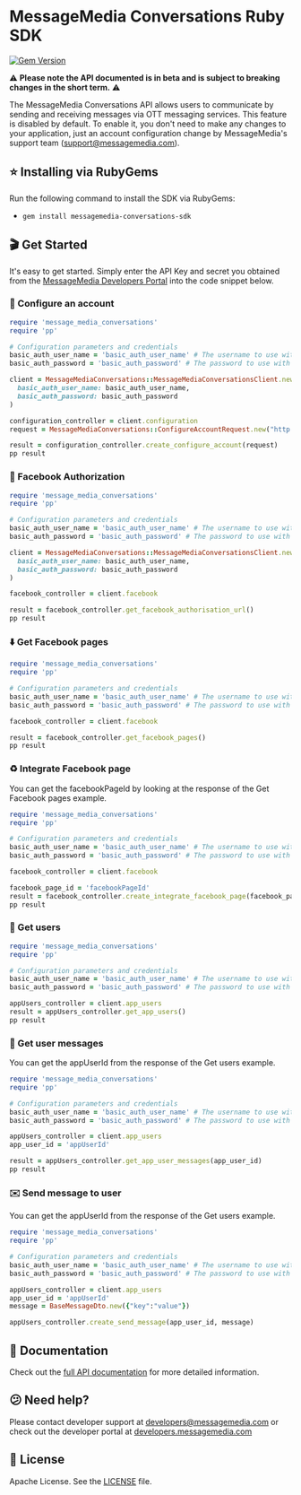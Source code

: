 # MessageMedia Conversations Ruby SDK
[![Gem Version](https://badge.fury.io/rb/messagemedia_conversations_sdk.svg)](https://badge.fury.io/rb/messagemedia_conversations_sdk)

⚠️ **Please note the API documented is in beta and is subject to breaking changes in the short term.** ⚠️

The MessageMedia Conversations API allows users to communicate by sending and receiving messages via OTT messaging services. This feature is disabled by default. To enable it, you don't need to make any changes to your application, just an account configuration change by MessageMedia's support team (support@messagemedia.com).

## ⭐️ Installing via RubyGems
Run the following command to install the SDK via RubyGems:
* `gem install messagemedia-conversations-sdk`

## 🎬 Get Started
It's easy to get started. Simply enter the API Key and secret you obtained from the [MessageMedia Developers Portal](https://developers.messagemedia.com) into the code snippet below.

### 🚀 Configure an account
```ruby
require 'message_media_conversations'
require 'pp'

# Configuration parameters and credentials
basic_auth_user_name = 'basic_auth_user_name' # The username to use with basic authentication
basic_auth_password = 'basic_auth_password' # The password to use with basic authentication

client = MessageMediaConversations::MessageMediaConversationsClient.new(
  basic_auth_user_name: basic_auth_user_name,
  basic_auth_password: basic_auth_password
)

configuration_controller = client.configuration
request = MessageMediaConversations::ConfigureAccountRequest.new("http://accounts-domain.com/callback", "Rainbow Serpent Festival")

result = configuration_controller.create_configure_account(request)
pp result

```

### 🔐 Facebook Authorization
```ruby
require 'message_media_conversations'
require 'pp'

# Configuration parameters and credentials
basic_auth_user_name = 'basic_auth_user_name' # The username to use with basic authentication
basic_auth_password = 'basic_auth_password' # The password to use with basic authentication

client = MessageMediaConversations::MessageMediaConversationsClient.new(
  basic_auth_user_name: basic_auth_user_name,
  basic_auth_password: basic_auth_password
)

facebook_controller = client.facebook

result = facebook_controller.get_facebook_authorisation_url()
pp result

```

### ⬇️ Get Facebook pages
```ruby
require 'message_media_conversations'
require 'pp'

# Configuration parameters and credentials
basic_auth_user_name = 'basic_auth_user_name' # The username to use with basic authentication
basic_auth_password = 'basic_auth_password' # The password to use with basic authentication

facebook_controller = client.facebook

result = facebook_controller.get_facebook_pages()
pp result

```

### ♻️ Integrate Facebook page
You can get the facebookPageId by looking at the response of the Get Facebook pages example.
```ruby
require 'message_media_conversations'
require 'pp'

# Configuration parameters and credentials
basic_auth_user_name = 'basic_auth_user_name' # The username to use with basic authentication
basic_auth_password = 'basic_auth_password' # The password to use with basic authentication

facebook_controller = client.facebook

facebook_page_id = 'facebookPageId'
result = facebook_controller.create_integrate_facebook_page(facebook_page_id)
pp result

```

### 👤 Get users
```ruby
require 'message_media_conversations'
require 'pp'

# Configuration parameters and credentials
basic_auth_user_name = 'basic_auth_user_name' # The username to use with basic authentication
basic_auth_password = 'basic_auth_password' # The password to use with basic authentication

appUsers_controller = client.app_users
result = appUsers_controller.get_app_users()
pp result

```

### 💬 Get user messages
You can get the appUserId from the response of the Get users example.
```ruby
require 'message_media_conversations'
require 'pp'

# Configuration parameters and credentials
basic_auth_user_name = 'basic_auth_user_name' # The username to use with basic authentication
basic_auth_password = 'basic_auth_password' # The password to use with basic authentication

appUsers_controller = client.app_users
app_user_id = 'appUserId'

result = appUsers_controller.get_app_user_messages(app_user_id)
pp result

```

### ✉️ Send message to user
You can get the appUserId from the response of the Get users example.
```ruby
require 'message_media_conversations'
require 'pp'

# Configuration parameters and credentials
basic_auth_user_name = 'basic_auth_user_name' # The username to use with basic authentication
basic_auth_password = 'basic_auth_password' # The password to use with basic authentication

appUsers_controller = client.app_users
app_user_id = 'appUserId'
message = BaseMessageDto.new({"key":"value"})

appUsers_controller.create_send_message(app_user_id, message)

```

## 📕 Documentation
Check out the [full API documentation](DOCUMENTATION.md) for more detailed information.

## 😕 Need help?
Please contact developer support at developers@messagemedia.com or check out the developer portal at [developers.messagemedia.com](https://developers.messagemedia.com/)

## 📃 License
Apache License. See the [LICENSE](LICENSE) file.

